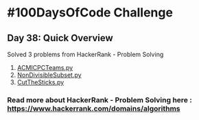 # #100DaysOfCode Challenge
## Day 38: Quick Overview
Solved 3 problems from HackerRank - Problem Solving
1. [ACMICPCTeams.py](https://github.com/sandeep-krishna/100DaysOfCode/blob/master/Day%2038/ACMICPCTeams.py)
2. [NonDivisibleSubset.py](https://github.com/sandeep-krishna/100DaysOfCode/blob/master/Day%2038/NonDivisibleSubset.py)
3. [CutTheSticks.py](https://github.com/sandeep-krishna/100DaysOfCode/blob/master/Day%2038/CutTheSticks.py)

### Read more about HackerRank - Problem Solving here : https://www.hackerrank.com/domains/algorithms